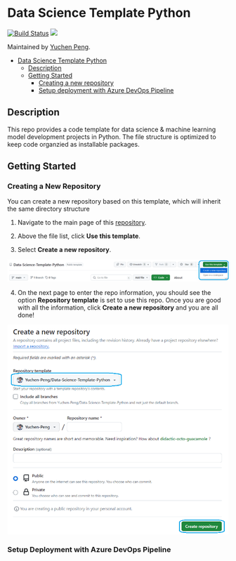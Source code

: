 # Data Science Template Python

[![Build Status](https://dev.azure.com/hpcodeway/MLWay/_apis/build/status/model-management/MLWay-Incubator.model-management-docs-template?repoName=MLWay-Incubator%2Fmodel-management-docs-template&branchName=main)](https://dev.azure.com/hpcodeway/MLWay/_build/latest?definitionId=18058&repoName=MLWay-Incubator%2Fmodel-management-docs-template&branchName=main)
![](https://img.shields.io/badge/Python-3.8-gree.svg)

Maintained by [Yuchen Peng](https://github.com/Yuchen-Peng).

- [Data Science Template Python](#data-science-template-python)
  - [Description](#description)
  - [Getting Started](#getting-started)
    - [Creating a new repository](#creating-a-new-repository)
    - [Setup deployment with Azure DevOps Pipeline](#setup-deployment-with-azure-devOps-pipeline)

## Description

This repo provides a code template for data science &amp; machine learning model development projects in Python. The file structure is optimized to keep code organzied as installable packages.

## Getting Started

### Creating a New Repository

You can create a new repository based on this template, which will inherit the same directory structure

1. Navigate to the main page of this [repository](https://github.com/Yuchen-Peng/Data-Science-Template-Python/tree/main).

2. Above the file list, click **Use this template**.

3. Select **Create a new repository**.

![Using the template](images/template.png "Using the template")

4. On the next page to enter the repo information, you should see the option **Repository template** is set to use this repo. Once you are good with all the information, click **Create a new repository** and you are all done!

![Create a new repository](images/create_repo.png "Create a new repository")

### Setup Deployment with Azure DevOps Pipeline
